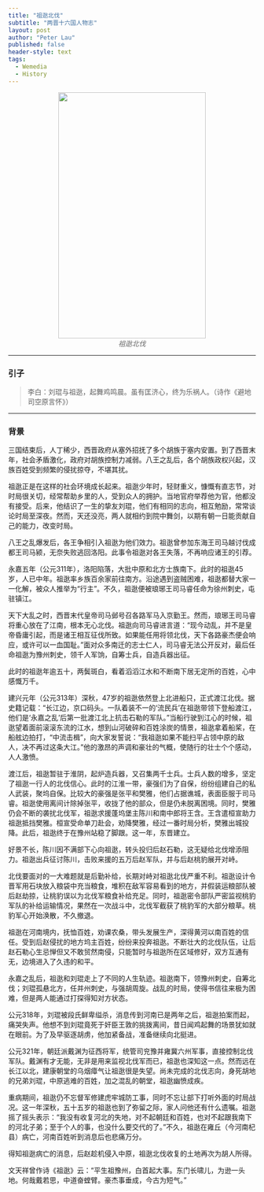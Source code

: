 ```yaml
---
title: "祖逖北伐"
subtitle: "两晋十六国人物志"
layout: post
author: "Peter Lau"
published: false
header-style: text
tags:
  - Wemedia
  - History
---
```




<figure style="text-align: center">
    <img class="西晋" src="http://t0lxshosx.hd-bkt.clouddn.com/blog/wemedia/history/%E7%A5%96%E9%80%96%E5%8C%97%E4%BC%90/0_1.png" width="300" height="500">
    <figcaption style="font-style: italic; color: #666;">祖逖北伐</figcaption>
</figure>

---

### 引子

> 李白：刘琨与祖逖，起舞鸡鸣晨。虽有匡济心，终为乐祸人。（诗作《避地司空原言怀》）

---

### 背景

三国结束后，人丁稀少，西晋政府从塞外招抚了多个胡族于塞内安置。到了西晋末年，社会矛盾激化，政府对胡族控制力减弱。八王之乱后，各个胡族政权兴起，汉族百姓受到频繁的侵扰掠夺，不堪其扰。

祖逖正是在这样的社会环境成长起来。祖逖少年时，轻财重义，慷慨有直志节，对时局很关切，经常帮助乡里的人，受到众人的拥护。当地官府举荐他为官，他都没有接受。后来，他结识了一生的挚友刘琨，他们有相同的志向，相互勉励，常常谈论时局至深夜。然而，天还没亮，两人就相约到院中舞剑，以期有朝一日能贡献自己的能力，改变时局。

八王之乱爆发后，各王争相引入祖逖为他们效力。祖逖曾参加东海王司马越讨伐成都王司马颍，无奈失败逃回洛阳。此事令祖逖对各王失落，不再响应诸王的引荐。

永嘉五年（公元311年），洛阳陷落，大批中原和北方士族南下。此时的祖逖45岁，人已中年。祖逖率乡族百余家前往南方。沿途遇到盗贼困难，祖逖都替大家一一化解，被众人推举为“行主”。不久，祖逖便被琅琊王司马睿任命为徐州刺史，屯驻镇江。

天下大乱之时，西晋末代皇帝司马邺号召各路军马入京勤王。然而，琅琊王司马睿将重心放在了江南，根本无心北伐。祖逖向司马睿进言道：“现今动乱，并不是皇帝昏庸引起，而是诸王相互征伐所致。如果能任用将领北伐，天下各路豪杰便会响应，或许可以一血国耻。”面对众多南迁的志士仁人，司马睿无法公开反对，最后任命祖逖为豫州刺史，领千人军饷，自筹士兵，自造兵器出征。

此时的祖逖年逾五十，两鬓斑白，看着滔滔江水和不断南下居无定所的百姓，心中感慨万千。

建兴元年（公元313年）深秋，47岁的祖逖依然登上北进船只，正式渡江北伐。据史籍记载：“长江边，京口码头。一队着装不一的‘流民兵’在祖逖带领下登船渡江，他们是‘永嘉之乱’后第一批渡江北上抗击石勒的军队。”当船行驶到江心的时候，祖逖望着面前滚滚东流的江水，想到山河破碎和百姓涂炭的情景，祖逖拿着船桨，在船舷边拍打，“中流击楫”，向大家发誓说：“我祖逖如果不能扫平占领中原的敌人，决不再过这条大江。”他的激昂的声调和豪壮的气概，使随行的壮士个个感动，人人激愤。

渡江后，祖逖暂驻于淮阴，起炉造兵器，又召集两千士兵。士兵人数的增多，坚定了祖逖一行人的北伐信心。此时的江淮一带，豪强们为了自保，纷纷组建自己的私人武装，聚坞自保。比较大的豪强是张平和樊雅，他们占据谯城，表面臣服于司马睿。祖逖使用离间计除掉张平，收拢了他的部众，但是仍未脱离困境。同时，樊雅仍会不断的袭扰北伐军，祖逖求援蓬坞堡主陈川和南中郎将王含。王含遣桓宣助力祖逖抵挡樊雅。桓宣受命单刀赴会，劝降樊雅，经过一番时局分析，樊雅出城投降。此后，祖逖终于在豫州站稳了脚跟。这一年，东晋建立。

好景不长，陈川因不满部下心向祖逖，转头投归后赵石勒，这无疑给北伐增添阻力。祖逖出兵征讨陈川，击败来援的五万后赵军队，并与后赵桃豹展开对峙。

北伐要面对的一大难题就是后勤补给，长期对峙对祖逖北伐严重不利。祖逖设计令晋军用石块放入粮袋中充当粮食，堆积在敌军容易看到的地方，并假装运粮部队被后赵劫掠，让桃豹误以为北伐军粮食补给充足。同时，祖逖密令部队严密监视桃豹军队的补给运输情况，果然在一次战斗中，北伐军截获了桃豹军的大部分粮草。桃豹军心开始涣散，不久撤退。

祖逖在河南境内，抚恤百姓，劝课农桑，带头发展生产，深得黄河以南百姓的信任。受到后赵侵扰的地方坞主百姓，纷纷来投奔祖逖。不断壮大的北伐队伍，让后赵石勒心生忌惮但又不敢贸然南侵，只能暂时与祖逖所在区域修好，双方互通有无，边境进入了久违的和平。

永嘉之乱后，祖逖和刘琨走上了不同的人生轨迹。祖逖南下，领豫州刺史，自筹北伐；刘琨孤悬北方，任并州刺史，与强胡周旋。战乱的时局，使得书信往来极为困难，但是两人能通过打探得知对方状态。

公元318年，刘琨被段氏鲜卑缢杀，消息传到河南已是两年之后，祖逖拍案而起，痛哭失声。他想不到刘琨竟死于奸臣王敦的挑拨离间，昔日闻鸡起舞的场景犹如就在眼前。为了及早驱逐胡虏，他加紧备战，准备继续向北挺进。

公元321年，朝廷派戴渊为征西将军，统管司兖豫并雍冀六州军事，直接控制北伐军队。戴渊有才无能，无非是用来监视北伐军而已，祖逖也深知这一点。然而远在长江以北，建康朝堂的乌烟瘴气让祖逖很是失望。尚未完成的北伐志向，身死胡地的兄弟刘琨，中原逃难的百姓，加之混乱的朝堂，祖逖幽愤成疾。

重病期间，祖逖仍不忘督军修建虎牢城防工事，同时不忘让部下打听外面的时局战况。这一年深秋，五十五岁的祖逖也到了弥留之际，家人问他还有什么遗嘱。祖逖摇了摇头表示：“我没有收复河北的失地，对不起朝廷和百姓，也对不起跟我南下的河北子弟；至于个人的事，也没什么要交代的了。”不久，祖逖在雍丘（今河南杞县）病亡，河南百姓听到消息后也悲痛万分。

得知祖逖病亡的消息，后赵趁机侵入中原，祖逖北伐收复的土地再次为胡人所得。

文天祥曾作诗《祖逖》云：“平生祖豫州，白首起大事。东门长啸儿，为逊一头地。何哉戴若思，中道奋螳臂。豪杰事垂成，今古为短气。”